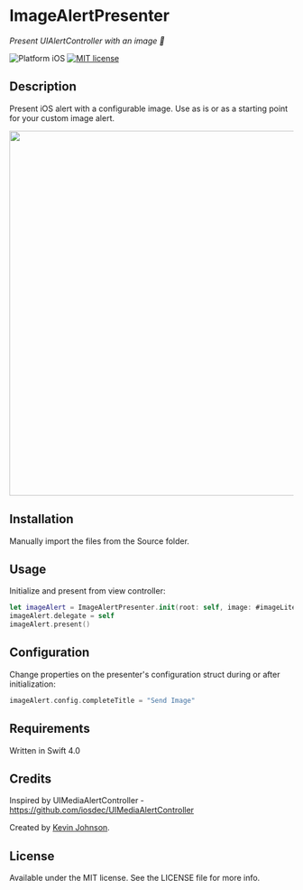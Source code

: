 # ImageAlertPresenter

_Present UIAlertController with an image :stars:_

![Platform iOS](https://img.shields.io/badge/platform-iOS-blue.svg)
[![MIT license](http://img.shields.io/badge/license-MIT-blue.svg)](https://github.com/longhorn499/ActivityNavigationItem/raw/master/LICENSE.md)

## Description

Present iOS alert with a configurable image. Use as is or as a starting point for your custom image alert.

<img src="https://raw.githubusercontent.com/longhorn499/ImageAlertPresenter/master/Screenshots/screenshot.png" height = 
"646"/>

## Installation

Manually import the files from the Source folder.


## Usage

Initialize and present from view controller:

``` swift
let imageAlert = ImageAlertPresenter.init(root: self, image: #imageLiteral(resourceName: "yourImage"))
imageAlert.delegate = self
imageAlert.present()
```

## Configuration

Change properties on the presenter's configuration struct during or after initialization: 

````swift
imageAlert.config.completeTitle = "Send Image"
````

## Requirements

Written in Swift 4.0


## Credits

Inspired by UIMediaAlertController - https://github.com/iosdec/UIMediaAlertController

Created by [Kevin Johnson](http://www.johnsonkevin.com).


## License

Available under the MIT license. See the LICENSE file for more info.

